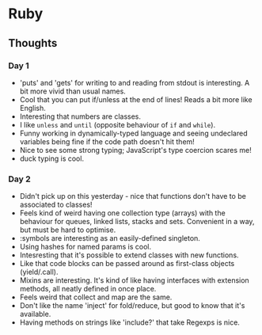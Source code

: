 # Ruby

## Thoughts

### Day 1

- 'puts' and 'gets' for writing to and reading from stdout is interesting. A bit more vivid than usual names.
- Cool that you can put if/unless at the end of lines! Reads a bit more like English.
- Interesting that numbers are classes.
- I like `unless` and `until` (opposite behaviour of `if` and `while`).
- Funny working in dynamically-typed language and seeing undeclared variables being fine if the code path doesn't hit them!
- Nice to see some strong typing; JavaScript's type coercion scares me!
- duck typing is cool.

### Day 2

- Didn't pick up on this yesterday - nice that functions don't have to be associated to classes!
- Feels kind of weird having one collection type (arrays) with the behaviour for queues, linked lists, stacks and sets. Convenient in a way, but must be hard to optimise.
- :symbols are interesting as an easily-defined singleton.
- Using hashes for named params is cool.
- Intesresting that it's possible to extend classes with new functions.
- Like that code blocks can be passed around as first-class objects (yield/.call).
- Mixins are interesting. It's kind of like having interfaces with extension methods, all neatly defined in once place.
- Feels weird that collect and map are the same.
- Don't like the name 'inject' for fold/reduce, but good to know that it's available.
- Having methods on strings like 'include?' that take Regexps is nice.
